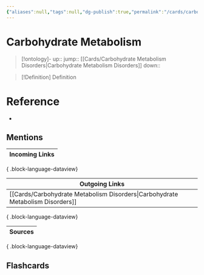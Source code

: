 ```yaml
---
{"aliases":null,"tags":null,"dg-publish":true,"permalink":"/cards/carbohydrate-metabolism/","dgPassFrontmatter":true}
---
```


# Carbohydrate Metabolism

> [!ontology]-
> up:: 
> jump:: [[Cards/Carbohydrate Metabolism Disorders\|Carbohydrate Metabolism Disorders]]
> down:: 

> [!Definition] Definition

# Reference

- 

## Mentions

| Incoming Links |
| -------------- |

{ .block-language-dataview}

| Outgoing Links                                                                    |
| --------------------------------------------------------------------------------- |
| [[Cards/Carbohydrate Metabolism Disorders\|Carbohydrate Metabolism Disorders]] |

{ .block-language-dataview}

| Sources |
| ------- |

{ .block-language-dataview}

## Flashcards